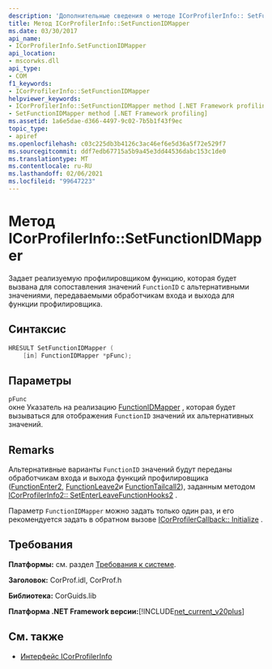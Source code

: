 ```yaml
---
description: 'Дополнительные сведения о методе ICorProfilerInfo:: SetFunctionIDMapper'
title: Метод ICorProfilerInfo::SetFunctionIDMapper
ms.date: 03/30/2017
api_name:
- ICorProfilerInfo.SetFunctionIDMapper
api_location:
- mscorwks.dll
api_type:
- COM
f1_keywords:
- ICorProfilerInfo::SetFunctionIDMapper
helpviewer_keywords:
- ICorProfilerInfo::SetFunctionIDMapper method [.NET Framework profiling]
- SetFunctionIDMapper method [.NET Framework profiling]
ms.assetid: 1a6e5dae-d366-4497-9c02-7b5b1f43f9ec
topic_type:
- apiref
ms.openlocfilehash: c03c225db3b4126c3ac46ef6e5d36a5f72e529f7
ms.sourcegitcommit: ddf7edb67715a5b9a45e3dd44536dabc153c1de0
ms.translationtype: MT
ms.contentlocale: ru-RU
ms.lasthandoff: 02/06/2021
ms.locfileid: "99647223"
---
```

# <a name="icorprofilerinfosetfunctionidmapper-method"></a>Метод ICorProfilerInfo::SetFunctionIDMapper

Задает реализуемую профилировщиком функцию, которая будет вызвана для сопоставления значений `FunctionID` с альтернативными значениями, передаваемыми обработчикам входа и выхода для функции профилировщика.  
  
## <a name="syntax"></a>Синтаксис  
  
```cpp  
HRESULT SetFunctionIDMapper (  
    [in] FunctionIDMapper *pFunc);  
```  
  
## <a name="parameters"></a>Параметры  

 `pFunc`  
 окне Указатель на реализацию [FunctionIDMapper](functionidmapper-function.md) , которая будет вызываться для отображения `FunctionID` значений их альтернативных значений.  
  
## <a name="remarks"></a>Remarks  

 Альтернативные варианты `FunctionID` значений будут переданы обработчикам входа и выхода функций профилировщика ([FunctionEnter2](functionenter2-function.md), [FunctionLeave2](functionleave2-function.md)и [FunctionTailcall2](functiontailcall2-function.md)), заданным методом [ICorProfilerInfo2:: SetEnterLeaveFunctionHooks2](icorprofilerinfo2-setenterleavefunctionhooks2-method.md) .  
  
 Параметр `FunctionIDMapper` можно задать только один раз, и его рекомендуется задать в обратном вызове [ICorProfilerCallback:: Initialize](icorprofilercallback-initialize-method.md) .  
  
## <a name="requirements"></a>Требования  

 **Платформы:** см. раздел [Требования к системе](../../get-started/system-requirements.md).  
  
 **Заголовок:** CorProf.idl, CorProf.h  
  
 **Библиотека:** CorGuids.lib  
  
 **Платформа .NET Framework версии:**[!INCLUDE[net_current_v20plus](../../../../includes/net-current-v20plus-md.md)]  
  
## <a name="see-also"></a>См. также

- [Интерфейс ICorProfilerInfo](icorprofilerinfo-interface.md)
